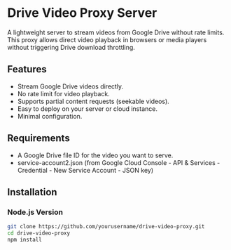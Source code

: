 # Drive Video Proxy Server

A lightweight server to stream videos from Google Drive without rate limits. This proxy allows direct video playback in browsers or media players without triggering Drive download throttling.

## Features
- Stream Google Drive videos directly.
- No rate limit for video playback.
- Supports partial content requests (seekable videos).
- Easy to deploy on your server or cloud instance.
- Minimal configuration.

## Requirements
- A Google Drive file ID for the video you want to serve.
- service-account2.json (from Google Cloud Console - API & Services - Credential - New Service Account - JSON key)

## Installation

### Node.js Version
```bash
git clone https://github.com/yourusername/drive-video-proxy.git
cd drive-video-proxy
npm install
